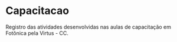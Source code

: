 # Capacitacao
Registro das atividades desenvolvidas nas aulas de capacitação em Fotônica pela Virtus - CC.
